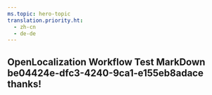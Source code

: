 ```yaml
---
ms.topic: hero-topic
translation.priority.ht: 
  - zh-cn
  - de-de
---
```

## OpenLocalization Workflow Test MarkDown be04424e-dfc3-4240-9ca1-e155eb8adace thanks!
